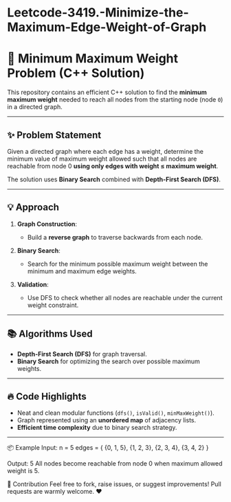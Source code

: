# Leetcode-3419.-Minimize-the-Maximum-Edge-Weight-of-Graph
# 🚀 Minimum Maximum Weight Problem (C++ Solution)

This repository contains an efficient C++ solution to find the **minimum maximum weight** needed to reach all nodes from the starting node (node `0`) in a directed graph.

---

## ✨ Problem Statement

Given a directed graph where each edge has a weight, determine the minimum value of maximum weight allowed such that all nodes are reachable from node 0 **using only edges with weight ≤ maximum weight**.

The solution uses **Binary Search** combined with **Depth-First Search (DFS)**.

---

## 💡 Approach

1. **Graph Construction**: 
   - Build a **reverse graph** to traverse backwards from each node.

2. **Binary Search**:
   - Search for the minimum possible maximum weight between the minimum and maximum edge weights.

3. **Validation**:
   - Use DFS to check whether all nodes are reachable under the current weight constraint.

---

## 📚 Algorithms Used

- **Depth-First Search (DFS)** for graph traversal.
- **Binary Search** for optimizing the search over possible maximum weights.

---

## 🔥 Code Highlights

- Neat and clean modular functions (`dfs()`, `isValid()`, `minMaxWeight()`).
- Graph represented using an **unordered map** of adjacency lists.
- **Efficient time complexity** due to binary search strategy.

---

📦 Example
Input:
n = 5
edges = { {0, 1, 5}, {1, 2, 3}, {2, 3, 4}, {3, 4, 2} }

Output:
5
All nodes become reachable from node 0 when maximum allowed weight is 5.

🙌 Contribution
Feel free to fork, raise issues, or suggest improvements!
Pull requests are warmly welcome. ❤️
